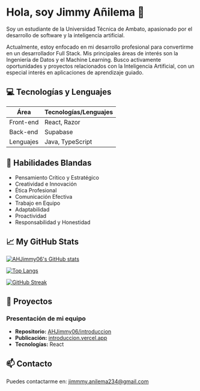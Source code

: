 # Hola, soy Jimmy Añilema 👋

Soy un estudiante de la Universidad Técnica de Ambato, apasionado por el desarrollo de software y la inteligencia artificial.

Actualmente, estoy enfocado en mi desarrollo profesional para convertirme en un desarrollador Full Stack. Mis principales áreas de interés son la Ingeniería de Datos y el Machine Learning. Busco activamente oportunidades y proyectos relacionados con la Inteligencia Artificial, con un especial interés en aplicaciones de aprendizaje guiado.


## 💻 Tecnologías y Lenguajes

| Área      | Tecnologías/Lenguajes |
|-----------|-----------------------|
| Front-end | React, Razor          |
| Back-end  | Supabase              |
| Lenguajes | Java, TypeScript      |

## 🌱 Habilidades Blandas

-   Pensamiento Crítico y Estratégico
-   Creatividad e Innovación
-   Ética Profesional
-   Comunicación Efectiva
-   Trabajo en Equipo
-   Adaptabilidad
-   Proactividad
-   Responsabilidad y Honestidad

## 📈 My GitHub Stats

[![AHJimmy06's GitHub stats](https://github-readme-stats.vercel.app/api?username=AHJimmy06&show_icons=true&theme=radical)](https://github.com/anuraghazra/github-readme-stats)

[![Top Langs](https://github-readme-stats.vercel.app/api/top-langs/?username=AHJimmy06&layout=compact&theme=radical)](https://github.com/anuraghazra/github-readme-stats)

[![GitHub Streak](https://streak-stats.demolab.com/?user=AHJimmy06&theme=radical)](https://git.io/streak-stats)

## 🚀 Proyectos

### Presentación de mi equipo

-   **Repositorio:** [AHJimmy06/introduccion](https://github.com/AHJimmy06/introduccion.git)
-   **Publicación:** [introduccion.vercel.app](https://introduccion.vercel.app/)
-   **Tecnologías:** React

## 📫 Contacto

Puedes contactarme en: jimmmy.anilema234@gmail.com


<!--
**AHJimmy06/AHJimmy06** is a ✨ _special_ ✨ repository because its `README.md` (this file) appears on your GitHub profile.

Here are some ideas to get you started:

- 🔭 I’m currently working on ...
- 🌱 I’m currently learning ...
- 👯 I’m looking to collaborate on ...
- 🤔 I’m looking for help with ...
- 💬 Ask me about ...
- 📫 How to reach me: ...
- 😄 Pronouns: ...
- ⚡ Fun fact: ...
-->

